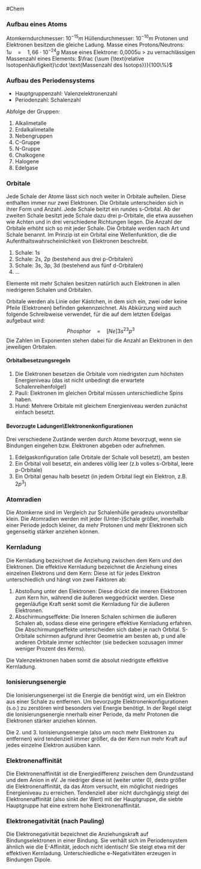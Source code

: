 #Chem

### Aufbau eines Atoms

Atomkerndurchmesser: $10^{-15}m$
Hüllendurchmesser: $10^{-10}m$
Protonen und Elektronen besitzen die gleiche Ladung.
Masse eines Protons/Neutrons: $1u \quad = \quad 1,66 \cdot 10^{-24} g$
Masse eines Elektrone: 0,0005u > zu vernachlässigen
Massenzahl eines Elements: $\frac {\sum {\text{relative Isotopenhäufigkeit}\cdot \text{Massenzahl des Isotops}}}{100\%}$

### Aufbau des Periodensystems

- Hauptgruppenzahl: Valenzelektronenzahl
- Periodenzahl: Schalenzahl

Abfolge der Gruppen: 
1. Alkalimetalle
2. Erdalkalimetalle
3. Nebengruppen
4. C-Gruppe
5. N-Gruppe
6. Chalkogene
7. Halogene
8. Edelgase

### Orbitale

Jede Schale der Atome lässt sich noch weiter in Orbitale aufteilen. Diese enthalten immer nur zwei Elektronen. Die Orbitale unterscheiden sich in ihrer Form und Anzahl. Jede Schale beitzt ein rundes s-Orbital. Ab der zweiten Schale besitzt jede Schale dazu drei p-Orbitale, die etwa aussehen wie Achten und in drei verschiedene Richtungen liegen. Die Anzahl der Orbitale erhöht sich so mit jeder Schale. Die Orbitale werden nach Art und Schale benannt. Im Prinzip ist ein Orbital eine Wellenfunktion, die die Aufenthaltswahrscheinlichkeit von Elektronen beschreibt.

1. Schale: 1s
2. Schale: 2s, 2p (bestehend aus drei p-Orbitalen)
3. Schale: 3s, 3p, 3d (bestehend aus fünf d-Orbitalen)
4. ...

Elemente mit mehr Schalen besitzen natürlich auch Elektronen in allen niedrigeren Schalen und Orbitalen.

Orbitale werden als Linie oder Kästchen, in dem sich ein, zwei oder keine Pfeile (Elektronen) befinden gekennzeichnet. Als Abkürzung wird auch folgende Schreibweise verwendet, für die auf dem letzten Edelgas aufgebaut wird:
$$
Phosphor \quad = \quad [Ne]3s^23p^3
$$
Die Zahlen im Exponenten stehen dabei für die Anzahl an Elektronen in den jeweiligen Orbitalen.

#### Orbitalbesetzungsregeln

1. Die Elektronen besetzen die Orbitale vom niedrigsten zum höchsten Energieniveau (das ist nicht unbedingt die erwartete Schalenreihenfolge!)
2. Pauli: Elektronen im gleichen Orbital müssen unterschiedliche Spins haben.
3. Hund: Mehrere Orbitale mit gleichem Energieniveau werden zunächst einfach besetzt.

#### Bevorzugte Ladungen\Elektronenkonfigurationen

Drei verschiedene Zustände werden durch Atome bevorzugt, wenn sie Bindungen eingehen bzw. Elektronen abgeben oder aufnehmen.
1. Edelgaskonfiguration (alle Orbitale der Schale voll besetzt), am besten
2. Ein Orbital voll besetzt, ein anderes völlig leer (z.b volles s-Orbital, leere p-Orbitale)
3. Ein Orbital genau halb besetzt (in jedem Orbital liegt ein Elektron, z.B. $2p^3$)

### Atomradien

Die Atomkerne sind im Vergleich zur Schalenhülle geradezu unvorstellbar klein. Die Atomradien werden mit jeder (Unter-)Schale größer, innerhalb einer Periode jedoch kleiner, da mehr Protonen und mehr Elektronen sich gegenseitig stärker anziehen können.

### Kernladung

Die Kernladung bezeichnet die Anziehung zwischen dem Kern und den Elektronen.
Die effektive Kernladung bezeichnet die Anziehung eines einzelnen Elektrons und dem Kern: Diese ist für jedes Elektron unterschiedlich und hängt von zwei Faktoren ab:
1. Abstoßung unter den Elektronen: Diese drückt die inneren Elektronen zum Kern hin, während die äußeren weggedrückt werden. Diese gegenläufige Kraft senkt somit die Kernladung für die äußeren Elektronen.
2. Abschirmungseffekte: Die Inneren Schalen schirmen die äußeren Schalen ab, sodass diese eine geringere effektive Kernladung erfahren. Die Abschirmungseffekte unterscheiden sich dabei je nach Orbital. S-Orbitale schirmen aufgrund ihrer Geometrie am besten ab, p und alle anderen Orbitale immer schlechter (sie bedecken sozusagen immer weniger Prozent des Kerns).

Die Valenzelektronen haben somit die absolut niedrigste effektive Kernladung.

### Ionisierungsenergie

Die Ionisierungsenergei ist die Energie die benötigt wird, um ein Elektron aus einer Schale zu entfernen. Um bevorzugte Elektronenkonfigurationen (s.o.) zu zerstören wird besonders viel Energie benötigt. In der Regel steigt die Ionisierungsenergie nnerhalb einer Periode, da mehr Protonen die Elektronen stärker anziehen können.

Die 2. und 3. Ionisierungsenergie (also um noch mehr Elektronen zu entfernen) wird tendenziell immer größer, da der Kern nun mehr Kraft auf jedes einzelne Elektron ausüben kann.

### Elektronenaffinität

Die Elektronenaffinität ist die Energiedifferenz zwischen dem Grundzustand und dem Anion in eV. Je niedriger diese ist (weiter unter 0), desto größer die Elektronenaffinität, da das Atom versucht, ein möglichst niedriges Energieniveau zu erreichen. Tendenziell aber nicht durchgängig steigt dei Elektronenaffinität (also sinkt der Wert) mit der Hauptgruppe, die siebte Hauptgruppe hat eine extrem hohe Elektronenaffinität.

### Elektronegativität (nach Pauling)

Die Elektronegativität bezeichnet die Anziehungskraft auf Bindungselektronen in einer Bindung. Sie verhält sich im Periodensystem ähnlich wie die E-Affinität, jedoch nicht identisch! Sie steigt etwa mit der effektiven Kernladung. Unterschiedliche e-Negativitäten erzeugen in Bindungen Dipole.

